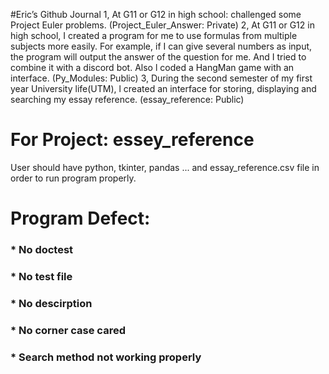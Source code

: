 #Eric’s Github Journal
1, At G11 or G12 in high school: challenged some Project Euler problems. (Project_Euler_Answer: Private)
2, At G11 or G12 in high school, I created a program for me to use formulas from multiple subjects more easily. For example, if I can give several numbers as input, the program will output the answer of the question for me. And I tried to combine it with a discord bot. Also l coded a HangMan game with an interface. (Py_Modules: Public)
3, During the second semester of my first year University life(UTM), l created an interface for storing, displaying and searching my essay reference. (essay_reference: Public)



# For Project: essey_reference

User should have python, tkinter, pandas ... and essay_reference.csv file in order to run program properly.

# Program Defect:
### * No doctest
### * No test file
### * No descirption 
### * No corner case cared
### * Search method not working properly
